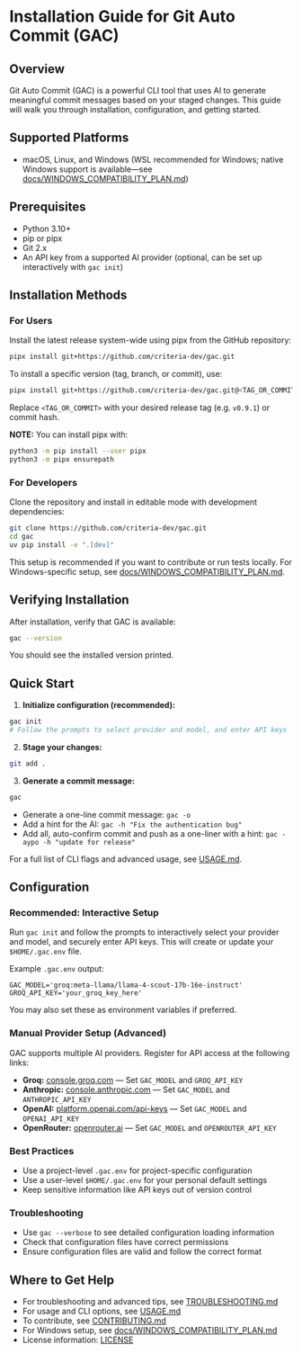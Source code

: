 # Installation Guide for Git Auto Commit (GAC)

## Overview

Git Auto Commit (GAC) is a powerful CLI tool that uses AI to generate meaningful commit messages based on your staged
changes. This guide will walk you through installation, configuration, and getting started.

## Supported Platforms

- macOS, Linux, and Windows (WSL recommended for Windows; native Windows support is available—see
  [docs/WINDOWS_COMPATIBILITY_PLAN.md](docs/WINDOWS_COMPATIBILITY_PLAN.md))

## Prerequisites

- Python 3.10+
- pip or pipx
- Git 2.x
- An API key from a supported AI provider (optional, can be set up interactively with `gac init`)

## Installation Methods

### For Users

Install the latest release system-wide using pipx from the GitHub repository:

```sh
pipx install git+https://github.com/criteria-dev/gac.git
```

To install a specific version (tag, branch, or commit), use:

```sh
pipx install git+https://github.com/criteria-dev/gac.git@<TAG_OR_COMMIT>
```

Replace `<TAG_OR_COMMIT>` with your desired release tag (e.g. `v0.9.1`) or commit hash.

**NOTE:** You can install pipx with:

```sh
python3 -m pip install --user pipx
python3 -m pipx ensurepath
```

### For Developers

Clone the repository and install in editable mode with development dependencies:

```sh
git clone https://github.com/criteria-dev/gac.git
cd gac
uv pip install -e ".[dev]"
```

This setup is recommended if you want to contribute or run tests locally. For Windows-specific setup, see
[docs/WINDOWS_COMPATIBILITY_PLAN.md](docs/WINDOWS_COMPATIBILITY_PLAN.md).

## Verifying Installation

After installation, verify that GAC is available:

```sh
gac --version
```

You should see the installed version printed.

## Quick Start

1. **Initialize configuration (recommended):**

```sh
gac init
# Follow the prompts to select provider and model, and enter API keys
```

2. **Stage your changes:**

```sh
git add .
```

3. **Generate a commit message:**

```sh
gac
```

- Generate a one-line commit message: `gac -o`
- Add a hint for the AI: `gac -h "Fix the authentication bug"`
- Add all, auto-confirm commit and push as a one-liner with a hint: `gac -aypo -h "update for release"`

For a full list of CLI flags and advanced usage, see [USAGE.md](USAGE.md).

## Configuration

### Recommended: Interactive Setup

Run `gac init` and follow the prompts to interactively select your provider and model, and securely enter API keys. This
will create or update your `$HOME/.gac.env` file.

Example `.gac.env` output:

```env
GAC_MODEL='groq:meta-llama/llama-4-scout-17b-16e-instruct'
GROQ_API_KEY='your_groq_key_here'
```

You may also set these as environment variables if preferred.

### Manual Provider Setup (Advanced)

GAC supports multiple AI providers. Register for API access at the following links:

- **Groq:** [console.groq.com](https://console.groq.com/) — Set `GAC_MODEL` and `GROQ_API_KEY`
- **Anthropic:** [console.anthropic.com](https://console.anthropic.com/) — Set `GAC_MODEL` and `ANTHROPIC_API_KEY`
- **OpenAI:** [platform.openai.com/api-keys](https://platform.openai.com/api-keys) — Set `GAC_MODEL` and
  `OPENAI_API_KEY`
- **OpenRouter:** [openrouter.ai](https://openrouter.ai/) — Set `GAC_MODEL` and `OPENROUTER_API_KEY`

### Best Practices

- Use a project-level `.gac.env` for project-specific configuration
- Use a user-level `$HOME/.gac.env` for your personal default settings
- Keep sensitive information like API keys out of version control

### Troubleshooting

- Use `gac --verbose` to see detailed configuration loading information
- Check that configuration files have correct permissions
- Ensure configuration files are valid and follow the correct format

## Where to Get Help

- For troubleshooting and advanced tips, see [TROUBLESHOOTING.md](TROUBLESHOOTING.md)
- For usage and CLI options, see [USAGE.md](USAGE.md)
- To contribute, see [CONTRIBUTING.md](CONTRIBUTING.md)
- For Windows setup, see [docs/WINDOWS_COMPATIBILITY_PLAN.md](docs/WINDOWS_COMPATIBILITY_PLAN.md)
- License information: [LICENSE](LICENSE)
